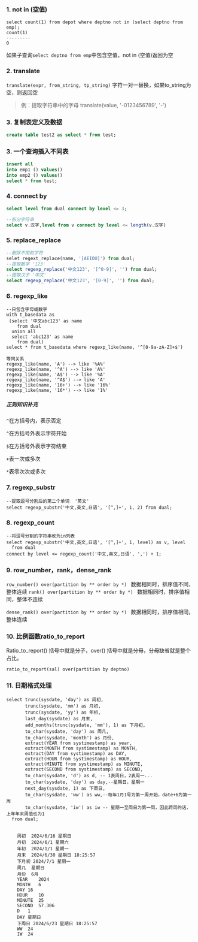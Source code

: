 ### 1. not in  (空值)

```
select count(1) from depot where deptno not in (select deptno from emp);
count(1)
---------
0
```

如果子查询`select deptno from emp`中包含空值，not in (空值)返回为空

###  2. translate

`translate(expr, from_string, tp_string)` 字符一对一替换，如果to_string为空，则返回空

> 例：提取字符串中的字母 translate(value, '-0123456789', '-')

###  3. 复制表定义及数据

```sql
create table test2 as select * from test;
```

### 3. 一个查询插入不同表

```sql
insert all
into emp1 () values()
into emp2 () values()
select * from test;
```

### 4. connect by

```sql
select level from dual connect by level <= 3;

--拆分字符串
select v.汉字,level from v connect by level <= length(v.汉字)
```

###  5. replace_replace

```sql
--删除不用的字符
selet regext_replace(name, '[AEIOU]') from dual;
--提取数字 '123'
select regexp_replace('中文123', '[^0-9]', '') from dual;
--提取汉子 '中文'
select regexp_replace('中文123', '[0-9]', '') from dual;
```

### 6. regexp_like

```
--只包含字母或数字
with t_basedata as
 (select '中文abc123' as name
    from dual
  union all
  select 'abc123' as name
    from dual)
select * from t_basedata where regexp_like(name, '^[0-9a-zA-Z]+$')

等同关系
regexp_like(name, 'A') --> like '%A%'
regexp_like(name, '^A') --> like 'A%'
regexp_like(name, 'A$') --> like '%A'
regexp_like(name, '^A$') --> like 'A'
regexp_like(name, '16+') --> like '16%'
regexp_like(name, '16*') --> like '1%'
```

##### 正则知识补充

`^`在方括号内，表示否定

 `^`在方括号外表示字符开始

`$`在方括号外表示字符结束

`+`表一次或多次

`*`表零次次或多次

### 7. regexp_substr

```
--提取逗号分割后的第二个单词  '英文'
select regexp_substr('中文,英文,日语', '[^,]+', 1, 2) from dual; 
```

### 8. regexp_count

```
--将逗号分割的字符串改为in列表
select regexp_substr('中文,英文,日语', '[^,]+', 1, level) as v, level
  from dual
connect by level <= regexp_count('中文,英文,日语', ',') + 1;
```

### 9. row_number，rank，dense_rank

`row_number() over(partition by ** order by *) ` 数据相同时，排序值不同，整体连续
`rank() over(partition by ** order by *) ` 数据相同时，排序值相同，整体不连续

`dense_rank() over(partition by ** order by *) ` 数据相同时，排序值相同，整体连续

### 10. 比例函数ratio_to_report

Ratio_to_report() 括号中就是分子，over() 括号中就是分母，分母缺省就是整个占比。

`ratio_to_report(sal) over(partition by deptno)`

### 11. 日期格式处理

```
select trunc(sysdate, 'day') as 周初,
       trunc(sysdate, 'mm') as 月初,
       trunc(sysdate, 'yy') as 年初,
       last_day(sysdate) as 月末,
       add_months(trunc(sysdate, 'mm'), 1) as 下月初,
       to_char(sysdate, 'day') as 周几,
       to_char(sysdate, 'month') as 月份,
       extract(YEAR from systimestamp) as year,
       extract(MONTH from systimestamp) as MONTH,
       extract(DAY from systimestamp) as DAY,
       extract(HOUR from systimestamp) as HOUR,
       extract(MINUTE from systimestamp) as MINUTE,
       extract(SECOND from systimestamp) as SECOND,
       to_char(sysdate, 'd') as d, -- 1表周日，2表周一...
       to_char(sysdate, 'day') as day,--星期日，星期一
       next_day(sysdate, 1) as 下周日,
       to_char(sysdate, 'ww') as ww,--每年1月1号为第一周开始，date+6为第一周
       to_char(sysdate, 'iw') as iw -- 星期一至周日为第一周，因此跨周的话，上年年末周值也为1
  from dual;
  

    周初	2024/6/16 星期日
    月初	2024/6/1 星期六
    年初	2024/1/1 星期一
    月末	2024/6/30 星期日 18:25:57
    下月初	2024/7/1 星期一
    周几	星期日
    月份	6月 
    YEAR	2024
    MONTH	6
    DAY	16
    HOUR	10
    MINUTE	25
    SECOND	57.306
    D	1
    DAY	星期日
    下周日	2024/6/23 星期日 18:25:57
    WW	24
    IW	24

```


